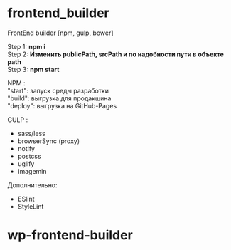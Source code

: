 # frontend_builder
FrontEnd builder [npm, gulp, bower]


Step 1: <b>npm i</b>
<br>
Step 2: <b>Изменить publicPath, srcPath и по надобности пути в объекте path</b>
<br>
Step 3: <b>npm start</b>

NPM :
<br>
  "start": запуск среды разработки
  <br>
  "build": выгрузка для продакшина
  <br>
  "deploy": выгрузка на GitHub-Pages


GULP :
  - sass/less
  - browserSync (proxy)
  - notify
  - postcss
  - uglify
  - imagemin
 
Дополнительно:

+ ESlint
+ StyleLint
# wp-frontend-builder
